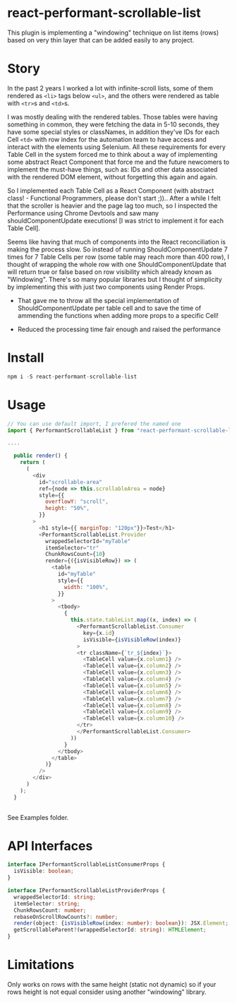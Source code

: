 # react-performant-scrollable-list

This plugin is implementing a "windowing" technique on list items (rows) based on very thin layer that can be added easily to any project.

# Story
In the past 2 years I worked a lot with infinite-scroll lists, some of them rendered as `<li>` tags below `<ul>`, and the others were rendered as table with `<tr>`s and `<td>`s.

I was mostly dealing with the rendered tables. Those tables were having something in common, they were fetching the data in 5-10 seconds, they have some special styles or classNames, in addition they've IDs for each Cell `<td>` with row index for the automation team to have access and interact with the elements using Selenium. All these requirements for every Table Cell in the system forced me to think about a way of implementing some abstract React Component that force me and the future newcomers to implement the must-have things, such as: IDs and other data associated with the rendered DOM element, without forgetting this again and again.

So I implemented each Table Cell as a React Component (with abstract class! - Functional Programmers, please don't start ;)).. After a while I felt that the scroller is heavier and the page lag too much, so I inspected the Performance using Chrome Devtools and saw many shouldComponentUpdate executions! [I was strict to implement it for each Table Cell].

Seems like having that much of components into the React reconciliation is making the process slow. So instead of running ShouldComponentUpdate 7 times for 7 Table Cells per row (some table may reach more than 400 row), I thought of wrapping the whole row with one ShouldComponentUpdate that will return true or false based on row visibility which already known as "Windowing". There's so many popular libraries but I thought of simplicity by implementing this with just two components using Render Props.

- That gave me to throw all the special implementation of ShouldComponentUpdate per table cell and to save the time of ammending the functions when adding more props to a specific Cell!

- Reduced the processing time fair enough and raised the performance

# Install
```js
npm i -S react-performant-scrollable-list 
```

# Usage
```js
// You can use default import, I prefered the named one
import { PerformantScrollableList } from "react-performant-scrollable-list";

....

  public render() {
    return (
      (
        <div
          id="scrollable-area"
          ref={node => this.scrollableArea = node}
          style={{
            overflowY: "scroll",
            height: "50%",
          }}
        >
          <h1 style={{ marginTop: "120px"}}>Test</h1>
          <PerformantScrollableList.Provider
            wrappedSelectorId="myTable"
            itemSelector="tr"
            ChunkRowsCount={10}
            render={({isVisibleRow}) => (
              <table
                id="myTable"
                style={{
                  width: "100%",
                }}
              >
                <tbody>
                  {
                    this.state.tableList.map((x, index) => (
                      <PerformantScrollableList.Consumer
                        key={x.id}
                        isVisible={isVisibleRow(index)}
                      >
                      <tr className={`tr_${index}`}>
                        <TableCell value={x.column1} />
                        <TableCell value={x.column2} />
                        <TableCell value={x.column3} />
                        <TableCell value={x.column4} />
                        <TableCell value={x.column5} />
                        <TableCell value={x.column6} />
                        <TableCell value={x.column7} />
                        <TableCell value={x.column8} />
                        <TableCell value={x.column9} />
                        <TableCell value={x.column10} />
                      </tr>
                      </PerformantScrollableList.Consumer>
                    ))
                  }
                </tbody>
              </table>
            )}
          />
        </div>
      )
    );
  }
  
```
See Examples folder.

# API Interfaces

```ts
interface IPerformantScrollableListConsumerProps {
  isVisible: boolean;
}

interface IPerformantScrollableListProviderProps {
  wrappedSelectorId: string;
  itemSelector: string;
  ChunkRowsCount: number;
  rebaseOnScrollRowCounts?: number;
  render(object: {isVisibleRow(index: number): boolean}): JSX.Element;
  getScrollableParent?(wrappedSelectorId: string): HTMLElement;
}
```

# Limitations 
Only works on rows with the same height (static not dynamic) so if your rows height is not equal consider using another "windowing" library.
